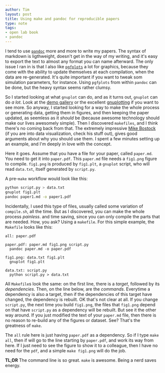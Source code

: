 ```yaml
---
author: Tim
layout: post
title: Using make and pandoc for reproducible papers
type: note
tags:
- open lab book
- pandoc
---
```


I tend to use [`pandoc`](http://johnmacfarlane.net/pandoc/) more and more to
write my papers. The syntax of markdown is ligthweight, doesn't get in the way
of my writing, and it's easy to export the text to almost any format you can
name afterward. The only issue I ran in is that I also like
[`pgfplots`](http://pgfplots.sourceforge.net/) a lot for graphics, because they
come with the ability to update themselves at each compilation, when the data
are re-generated. It's quite important if you want to tweak som simulation
parameters, for instance. Using `pgfplots` from within `pandoc` can be done, but
the heavy syntax seems rather clumsy.

So I started looking at what `gnuplot` can do, and as it turns out, `gnuplot` can do *a lot*. Look at the [demo gallery](http://gnuplot.sourceforge.net/demo_cvs/) or the excellent [gnuplotting](http://www.gnuplotting.org/) if you want to see more. So anyway, I started looking for a way to make the whole process or generating data, getting them in figures, and then keeping the paper updated, as seemless as it *should* be (because awesome technology should make our lives awesomely simple). Then I discovered `makefiles`, and I think there's no coming back from that. The extremely impressive [Mike Bostock](http://bost.ocks.org/mike/make/) (if you are into data visualization, check his stuff out), gives good arguments about why you should use them. I spent a few minutes setting up an example, and I'm deeply in love with the concept.

Here it goes. Assume that you have a file for your paper, called `paper.md`. You
need to get it into `paper.pdf`. This `paper.md` file needs a `fig1.png` figure
to compile. `fig1.png` is produced by `fig1.plt`, a `gnuplot` script, who will
read `data.txt`, itself generated by `script.py`.

A pre-`make` workflow would look like this:

~~~ sh
python script.py > data.txt
gnuplot fig1.plt
pandoc paper1.md -o paper1.pdf
~~~

Incidentally, I used this type of files, usually called some variation of
`compile.sh`, all the time. But as I discovered, you can make the whole process
*painless*. and time saving, since you can only compile the parts that are
needed. How, you ask? Using a `makefile`. For this simple example, the
`Makefile` looks like this:

~~~ make
all: paper.pdf

paper.pdf: paper.md fig1.png script.py
  pandoc paper.md -o paper.pdf

fig1.png: data.txt fig1.plt
  gnuplot fig1.plt

data.txt: script.py
  python script.py > data.txt
~~~

All `Makefile`s look the same: on the first line, there is a *target*, followed
by its *dependencies*. Then, on the line below, are the *commands*. Everytime
a dependency is also a target, then if the dependencies of this target have
changed, the dependency is rebuilt. OK that's not clear at all. If you change
`script.py`, the next time you build `fig1.png`, the files that `fig1.png`
depend on that have `script.py` as a dependency will be rebuilt. But see it the
other way around. If you just modified the text of your `paper.md` file, then
there is no reason to re-build any of the figures or dataset. See? That's the
greatness of `make`. 

The `all` rule here is just having `paper.pdf` as a dependency. So if I type
`make all`, then if will go to the line starting by `paper.pdf`, and work its
way from here. If I just need to see the figure to show it to a colleague, then
I have no need for the `pdf`, and a simple `make fig1.png` will do the job.

**TL;DR** The command line is so great. `make` is awesome. Being a nerd saves energy.
